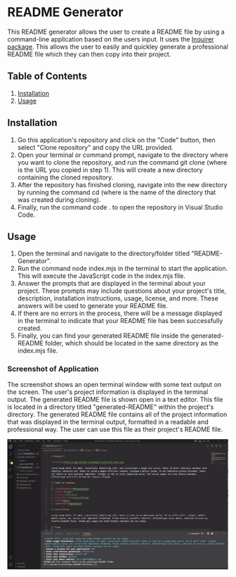 
# README Generator

This README generator allows the user to create a README file by using a command-line application based on the users input. It uses the [Inquirer package](https://www.npmjs.com/package/inquirer). This allows the user to easily and quickley generate a professional README file which they can then copy into their project. 

## Table of Contents
 
1. [Installation](#installation)
2. [Usage](#usage)

## Installation

1. Go this application's repository and click on the "Code" button, then select "Clone repository" and copy the URL provided.
2. Open your terminal or command prompt, navigate to the directory where you want to clone the repository, and run the command git clone <URL> (where <URL> is the URL you copied in step 1). This will create a new directory containing the cloned repository.
3. After the repository has finished cloning, navigate into the new directory by running the command cd <directory-name> (where <directory-name> is the name of the directory that was created during cloning).
4. Finally, run the command code . to open the repository in Visual Studio Code.

## Usage

1. Open the terminal and navigate to the directory/folder titled "README-Generator".
2. Run the command node index.mjs in the terminal to start the application. This will execute the JavaScript code in the index.mjs file.
3. Answer the prompts that are displayed in the terminal about your project. These prompts may include questions about your project's title, description, installation instructions, usage, license, and more. These answers will be used to generate your README file.
4. If there are no errors in the process, there will be a message displayed in the terminal to indicate that your README file has been successfully created.
5. Finally, you can find your generated README file inside the generated-README folder, which should be located in the same directory as the index.mjs file.

### Screenshot of Application

The screenshot shows an open terminal window with some text output on the screen. The user's project information is displayed in the terminal output. The generated README file is shown open in a text editor. This file is located in a directory titled "generated-README" within the project's directory. The generated README file contains all of the project information that was displayed in the terminal output, formatted in a readable and professional way. The user can use this file as their project's README file.

![alt text](./assets/images/Screenshot.png)



